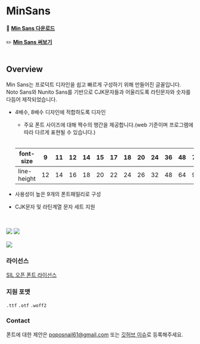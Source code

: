 # MinSans


🔗 **[Min Sans 다운로드](https://github.com/poposnail61/min-sans/releases/download/v1.3.1/fonts.zip)**
<br><br>
✏️ **[Min Sans 써보기](https://poposnail61.github.io/write/)**
<br><br>



## Overview


Min Sans는 프로덕트 디자인을 쉽고 빠르게 구성하기 위해 만들어진 글꼴입니다. Noto Sans와 Nunito Sans를 기반으로 CJK문자들과 어울리도록 라틴문자와 숫자를 다듬어 제작되었습니다.
<br>

- 4배수, 8배수 디자인에 적합하도록 디자인
    - 주요 폰트 사이즈에 대해 짝수의 행간을 제공합니다.(web 기준이며 프로그램에 따라 다르게 표현될 수 있습니다.)<br><br>
    
    | font-size | 9 | 11 | 12 | 14 | 15 | 17 | 18 | 20 | 24 | 36 | 48 | 72 | 96 |
    | --- | --- | --- | --- | --- | --- | --- | --- | --- | --- | --- | --- | --- | --- |
    | line-height | 12 | 14 | 16 | 18 | 20 | 22 | 24 | 26 | 32 | 48 | 64 | 96 | 128 |
- 사용성이 높은 9개의 폰트패밀리로 구성
- CJK문자 및 라틴계열 문자 세트 지원
<br><br><br>


<img src="https://github.com/poposnail61/min-sans/blob/main/img01.jpg?raw=true">
<img src="https://github.com/poposnail61/min-sans/blob/main/img02.jpg?raw=true">
<br><br>
<img src="https://github.com/poposnail61/min-sans/blob/main/img03.jpg?raw=true">
<br>

### 라이선스

[SIL 오픈 폰트 라이선스](https://scripts.sil.org/cms/scripts/page.php?site_id=nrsi&id=OFL)

### 지원 포맷

`.ttf` `.otf` `.woff2`

### Contact

폰트에 대한 제안은 poposnail61@gmail.com 또는 [깃허브 이슈](https://github.com/poposnail61/MinSans/issues)로 등록해주세요.

<br><br>

